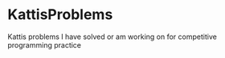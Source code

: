 # KattisProblems

Kattis problems I have solved or am working on for competitive programming practice
